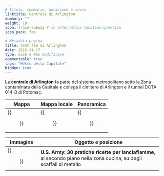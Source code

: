 ```yaml
---
# Titolo, sommario, posizione e icona
linktitle: Centrale di Arlington
summary: ""
weight: 10
icon: train-subway # in alternativa location-question
icon_pack: fas

# Metadata pagina
title: Centrale di Arlington
date: 2022-11-17
type: book # Non modificare
commentable: true
tags: "Metro della Capitale"
hidden: true
---
```


<div class="fo3">


La **centrale di Arlington** fa parte del sistema metropolitano sotto la Zona contaminata della Capitale e collega il cimitero di Arlington e il tunnel DCTA 014-B di Potomac.

| Mappa | Mappa locale | Panoramica |
| ----- | ------------ | ---------- |
| {{<figure src="fo3/Arlington_Cemetery_loc.webp">}}  | {{<figure src="fo3/Arlington_utility_loc_map.webp">}}  |  {{<figure src="fo3/Arlington_Utility-1.webp">}} |

| Immagine | Oggetto e posizione |
| -------- | ------------------- |
| {{<figure src="fo3/US_Army_HFR_Arlington_utility.webp">}}  |  **U.S. Army: 30 pratiche ricette per lanciafiamme**, al secondo piano nella zona cucina, su degli scaffali di metallo |


</div>


